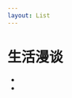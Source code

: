 ```yaml
---
layout: List
---
```



# 生活漫谈

- <aLink time='2018-05-12' href='./docs/My_blog_journey' title='我的博客之旅 - 探索新世界的奥秘' />

- <aLink time='2018-05-12' href='./docs/From_the_Backend_to_the_Frontend' title='从后端到前端 - 我的角色转变' />

